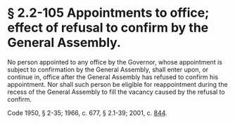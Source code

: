 # § 2.2-105 Appointments to office; effect of refusal to confirm by the General Assembly.

<p>No person appointed to any office by the Governor, whose appointment is subject to confirmation by the General Assembly, shall enter upon, or continue in, office after the General Assembly has refused to confirm his appointment. Nor shall such person be eligible for reappointment during the recess of the General Assembly to fill the vacancy caused by the refusal to confirm.</p><p>Code 1950, § 2-35; 1966, c. 677, § 2.1-39; 2001, c. <a href='http://lis.virginia.gov/cgi-bin/legp604.exe?011+ful+CHAP0844'>844</a>.</p>